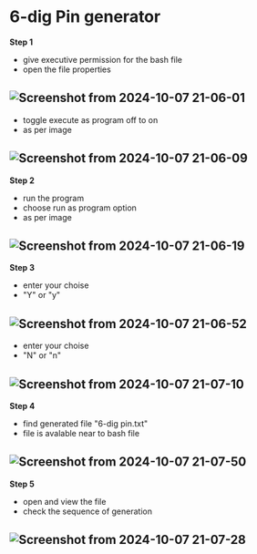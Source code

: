 # 6-dig Pin generator
**Step 1**
- give executive permission for the bash file
- open the file properties

![Screenshot from 2024-10-07 21-06-01](https://github.com/user-attachments/assets/8e706b6f-38ec-4f26-b401-42f8708cb036)
-
- toggle execute as program off to on
- as per image

![Screenshot from 2024-10-07 21-06-09](https://github.com/user-attachments/assets/bbb7b40a-89bd-40dd-b400-991056f3a8f4)
-
**Step 2**
- run the program
- choose run as program option
- as per image

![Screenshot from 2024-10-07 21-06-19](https://github.com/user-attachments/assets/773a34e9-0474-4d6a-83d1-8114a8ef9c76)
-
**Step 3**
- enter your choise
- "Y" or "y"

![Screenshot from 2024-10-07 21-06-52](https://github.com/user-attachments/assets/0a790c55-d9dd-4752-8ebf-7d1221b624c7)
-
- enter your choise
- "N" or "n"

![Screenshot from 2024-10-07 21-07-10](https://github.com/user-attachments/assets/f0c7d4e0-79c3-4d8a-b4b2-5aecacb8131b)
-
**Step 4**
- find generated file "6-dig pin.txt"
- file is avalable near to bash file

![Screenshot from 2024-10-07 21-07-50](https://github.com/user-attachments/assets/53b810da-c166-4049-a3d7-6ee5d30eaa4f)
-
**Step 5**
- open and view the file
- check the sequence of generation

![Screenshot from 2024-10-07 21-07-28](https://github.com/user-attachments/assets/fb41ce33-8031-44b6-91f2-040cb3ad3124)
-
